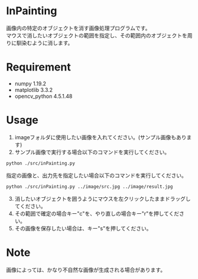 # InPainting

画像内の特定のオブジェクトを消す画像処理プログラムです。<br>
マウスで消したいオブジェクトの範囲を指定し、その範囲内のオブジェクトを周りに馴染むように消します。

# Requirement

* numpy 1.19.2
* matplotlib 3.3.2
* opencv_python 4.5.1.48

# Usage

1. imageフォルダに使用したい画像を入れてください。(サンプル画像もあります)
2. サンプル画像で実行する場合以下のコマンドを実行してください。

```bash
python ./src/inPainting.py
```
指定の画像と、出力先を指定したい場合以下のコマンドを実行してください。
```bash
python ./src/inPainting.py ../image/src.jpg ../image/result.jpg
```

3. 消したいオブジェクトを囲うようにマウスを左クリックしたままドラッグしてください。
4. その範囲で確定の場合キー"c"を、やり直しの場合キー"r"を押してください。
5. その画像を保存したい場合は、キー"s"を押してください。


# Note

画像によっては、かなり不自然な画像が生成される場合があります。


